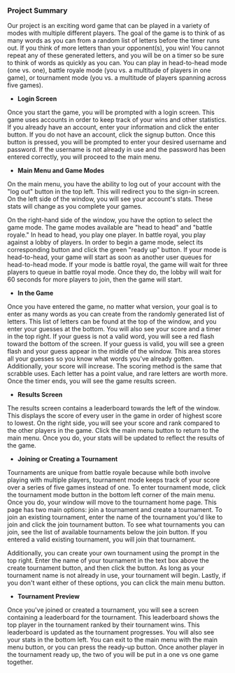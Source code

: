 ### Project Summary

Our project is an exciting word game that can be played in a variety of modes with multiple different players. The goal of the game is to think of as many words as you can from a random list of letters before the timer runs out. If you think of more letters than your opponent(s), you win! You cannot repeat any of these generated letters, and you will be on a timer so be sure to think of words as quickly as you can. You can play in head-to-head mode (one vs. one), battle royale mode (you vs. a multitude of players in one game), or tournament mode (you vs. a multitude of players spanning across five games).


* **Login Screen**

Once you start the game, you will be prompted with a login screen. This game uses accounts in order to keep track of your wins and other statistics. If you already have an account, enter your information and click the enter button. If you do not have an account, click the signup button. Once this button is pressed, you will be prompted to enter your desired username and password. If the username is not already in use and the password has been entered correctly, you will proceed to the main menu.


* **Main Menu and Game Modes**

On the main menu, you have the ability to log out of your account with the "log out" button in the top left. This will redirect you to the sign-in screen. On the left side of the window, you will see your account's stats. These stats will change as you complete your games.

On the right-hand side of the window, you have the option to select the game mode. The game modes available are "head to head" and "battle royale." In head to head, you play one player. In battle royal, you play against a lobby of players. In order to begin a game mode, select its corresponding button and click the green "ready up" button. If your mode is head-to-head, your game will start as soon as another user queues for head-to-head mode. If your mode is battle royal, the game will wait for three players to queue in battle royal mode. Once they do, the lobby will wait for 60 seconds for more players to join, then the game will start.


* **In the Game**

Once you have entered the game, no matter what version, your goal is to enter as many words as you can create from the randomly generated list of letters. This list of letters can be found at the top of the window, and you enter your guesses at the bottom. You will also see your score and a timer in the top right. If your guess is not a valid word, you will see a red flash toward the bottom of the screen. If your guess is valid, you will see a green flash and your guess appear in the middle of the window. This area stores all your guesses so you know what words you've already gotten. Additionally, your score will increase. The scoring method is the same that scrabble uses. Each letter has a point value, and rare letters are worth more. Once the timer ends, you will see the game results screen.


* **Results Screen**

The results screen contains a leaderboard towards the left of the window. This displays the score of every user in the game in order of highest score to lowest. On the right side, you will see your score and rank compared to the other players in the game. Click the main menu button to return to the main menu. Once you do, your stats will be updated to reflect the results of the game.


* **Joining or Creating a Tournament**

Tournaments are unique from battle royale because while both involve playing with multiple players, tournament mode keeps track of your score over a series of five games instead of one. To enter tournament mode, click the tournament mode button in the bottom left corner of the main menu. Once you do, your window will move to the tournament home page. This page has two main options: join a tournament and create a tournament. To join an existing tournament, enter the name of the tournament you'd like to join and click the join tournament button. To see what tournaments you can join, see the list of available tournaments below the join button. If you entered a valid existing tournament, you will join that tournament.

Additionally, you can create your own tournament using the prompt in the top right. Enter the name of your tournament in the text box above the create tournament button, and then click the button. As long as your tournament name is not already in use, your tournament will begin. Lastly, if you don't want either of these options, you can click the main menu button.


* **Tournament Preview**

Once you've joined or created a tournament, you will see a screen containing a leaderboard for the tournament. This leaderboard shows the top player in the tournament ranked by their tournament wins. This leaderboard is updated as the tournament progresses. You will also see your stats in the bottom left. You can exit to the main menu with the main menu button, or you can press the ready-up button. Once another player in the tournament ready up, the two of you will be put in a one vs one game together.
